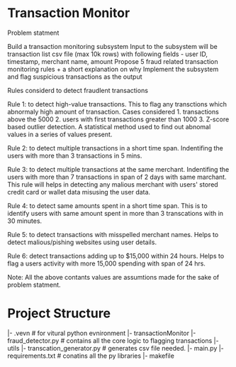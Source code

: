 # Transaction Monitor

Problem statment

Build a transaction monitoring subsystem 
Input to the subsystem will be transaction list csv file (max 10k rows) with following fields - user ID, timestamp, merchant name, amount 
Propose 5 fraud related transaction monitoring rules + a short explanation on why 
Implement the subsystem and flag suspicious transactions as the output

Rules considerd to detect fraudlent transactions

Rule 1: to detect high-value transactions. This to flag any transctions which abnormaly high amount of transaction. Cases considered
    1. transactions above the 5000
    2. users with first transactions greater than 1000
    3. Z-score based outlier detection. A statistical method used to find out abnomal values in a series of values present.

Rule 2: to detect multiple transactions in a short time span. Indentifing the users with more than 3 transactions in 5 mins.

Rule 3: to detect multiple transactions at the same merchant. Indentifing the users with more than 7 transactions in span of 2 days with same marchant. 
    This rule will helps in detecting any malious merchant with users' stored credit card or wallet data misusing the user data.

Rule 4: to detect same amounts spent in a short time span. This is to identify users with same amount spent in more than 3 transcations with in 30 minutes.

Rule 5: to detect transactions with misspelled merchant names. Helps to detect malious/pishing websites using user details.

Rule 6: detect transactions adding up to $15,000 within 24 hours. Helps to flag a users activity with more 15,000 spending with span of 24 hrs.


Note: All the above contants values are assumtions made for the sake of problem statment.


# Project Structure

|- .vevn # for vitural python evnironment
|- transactionMonitor 
    |-fraud_detector.py # contains all the core logic to flagging transactions
|- utils
    |- transcation_generator.py # generates csv file needed.
|- main.py
|- requirements.txt # conatins all the py libraries
|- makefile
